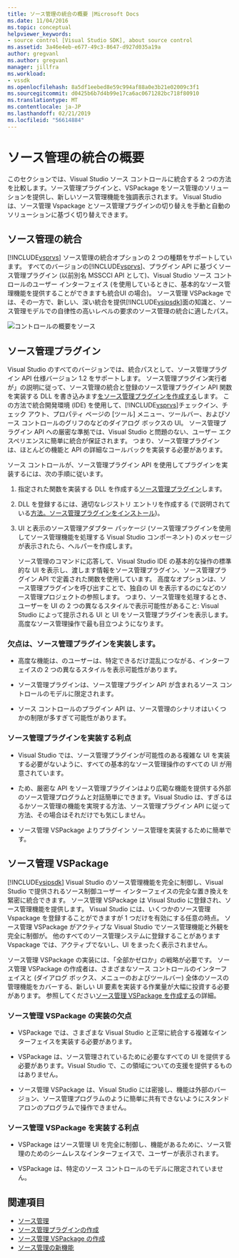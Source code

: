 ```yaml
---
title: ソース管理の統合の概要 |Microsoft Docs
ms.date: 11/04/2016
ms.topic: conceptual
helpviewer_keywords:
- source control [Visual Studio SDK], about source control
ms.assetid: 3a46e4eb-e677-49c3-8647-d927d035a19a
author: gregvanl
ms.author: gregvanl
manager: jillfra
ms.workload:
- vssdk
ms.openlocfilehash: 8a5df1eebed8e59c994af88a0e3b21e02009c3f1
ms.sourcegitcommit: d0425b6b7d4b99e17ca6ac0671282bc718f80910
ms.translationtype: MT
ms.contentlocale: ja-JP
ms.lasthandoff: 02/21/2019
ms.locfileid: "56614884"
---
```

# <a name="source-control-integration-overview"></a>ソース管理の統合の概要
このセクションでは、Visual Studio ソース コントロールに統合する 2 つの方法を比較します。ソース管理プラグインと、VSPackage をソース管理のソリューションを提供し、新しいソース管理機能を強調表示されます。 Visual Studio は、ソース管理 Vspackage とソース管理プラグインの切り替えを手動と自動のソリューションに基づく切り替えできます。

## <a name="source-control-integration"></a>ソース管理の統合
 [!INCLUDE[vsprvs](../../code-quality/includes/vsprvs_md.md)] ソース管理の統合オプションの 2 つの種類をサポートしています。 すべてのバージョンの[!INCLUDE[vsprvs](../../code-quality/includes/vsprvs_md.md)]、プラグイン API に基づくソース管理プラグイン (以前別名 MSSCCI API として)、Visual Studio ソース コントロールのユーザー インターフェイス (を使用しているときに、基本的なソース管理機能を提供することができますも統合UI の場合)。 ソース管理 VSPackage では、その一方で、新しい、深い統合を提供[!INCLUDE[vsipsdk](../../extensibility/includes/vsipsdk_md.md)]面の知識と、ソース管理モデルでの自律性の高いレベルの要求のソース管理の統合に適したパス。

 ![コントロールの概要をソース](../../extensibility/internals/media/sourcectnrloverview.gif "SourceCtnrlOverview")

## <a name="source-control-plug-in"></a>ソース管理プラグイン
 Visual Studio のすべてのバージョンでは、統合パスとして、ソース管理プラグイン API 仕様バージョン 1.2 をサポートします。 ソース管理プラグイン実行者が」の説明に従って、ソース管理の統合と登録のソース管理プラグイン API 関数を実装する DLL を書き込みます[をソース管理プラグインを作成する](../../extensibility/internals/creating-a-source-control-plug-in.md)します。 この方法で統合開発環境 (IDE) を使用して、[!INCLUDE[vsprvs](../../code-quality/includes/vsprvs_md.md)]チェックイン、チェック アウト、プロパティ ページの [ツール] メニュー、ツールバー、およびソース コントロールのグリフのなどのダイアログ ボックスの UI。 ソース管理プラグイン API への厳密な準拠では、Visual Studio と問題のない、ユーザー エクスペリエンスに簡単に統合が保証されます。 つまり、ソース管理プラグインは、ほとんどの機能と API の詳細なコールバックを実装する必要があります。

 ソース コントロールが、ソース管理プラグイン API を使用してプラグインを実装するには、次の手順に従います。

1. 指定された関数を実装する DLL を作成する[ソース管理プラグイン](../../extensibility/source-control-plug-ins.md)します。

2. DLL を登録するには、適切なレジストリ エントリを作成する (で説明されている[方法。ソース管理プラグインをインストール](../../extensibility/internals/how-to-install-a-source-control-plug-in.md))。

3. UI と表示のソース管理アダプター パッケージ (ソース管理プラグインを使用してソース管理機能を処理する Visual Studio コンポーネント) のメッセージが表示されたら、ヘルパーを作成します。

   ソース管理のコマンドに応答して、Visual Studio IDE の基本的な操作の標準的な UI を表示し、渡します情報をソース管理プラグイン、ソース管理プラグイン API で定義された関数を使用しています。 高度なオプションは、ソース管理プラグインを呼び出すことで、独自の UI を表示するのになどのソース管理プロジェクトの参照します。 つまり、ソース管理を処理するとき、ユーザーを UI の 2 つの異なるスタイルで表示可能性があること: Visual Studio によって提示される UI と UI をソース管理プラグインを表示します。 高度なソース管理操作で最も目立つようになります。

### <a name="drawbacks-to-implementing-a-source-control-plug-in"></a>欠点は、ソース管理プラグインを実装します。

-   高度な機能は、のユーザーは、特定できるだけ混乱につながる、インターフェイスの 2 つの異なるスタイルを表示可能性があります。

-   ソース管理プラグインは、ソース管理プラグイン API が含まれるソース コントロールのモデルに限定されます。

-   ソース コントロールのプラグイン API は、ソース管理のシナリオはいくつかの制限が多すぎて可能性があります。

### <a name="advantages-to-implementing-a-source-control-plug-in"></a>ソース管理プラグインを実装する利点

-   Visual Studio では、ソース管理プラグインが可能性のある複雑な UI を実装する必要がないように、すべての基本的なソース管理操作のすべての UI が用意されています。

-   ため、厳密な API をソース管理プラグインはより広範な機能を提供する外部のソース管理プログラムと対話簡単にできます。Visual Studio は、すぎるはるかソース管理の機能を実現する方法、ソース管理プラグイン API に従って方法、その場合はそれだけでも気にしません。

-   ソース管理 VSPackage よりプラグイン ソース管理を実装するために簡単です。

## <a name="source-control-vspackage"></a>ソース管理 VSPackage
 [!INCLUDE[vsipsdk](../../extensibility/includes/vsipsdk_md.md)] Visual Studio のソース管理機能を完全に制御し、Visual Studio で提供されるソース制御ユーザー インターフェイスの完全な置き換えを緊密に統合できます。 ソース管理 VSPackage は Visual Studio に登録され、ソース管理機能を提供します。 Visual Studio には、いくつかのソース管理 Vspackage を登録することができますが 1 つだけを有効にする任意の時点。 ソース管理 VSPackage がアクティブな Visual Studio でソース管理機能と外観を完全に制御が。 他のすべてのソース管理システムに登録することがあります Vspackage では、アクティブでないし、UI をまったく表示されません。

 ソース管理 VSPackage の実装には、「全部かゼロか」の戦略が必要です。 ソース管理 VSPackage の作成者は、さまざまなソース コントロールのインターフェイスと (ダイアログ ボックス、メニューのおよびツールバー) 全体のソースの管理機能をカバーする、新しい UI 要素を実装する作業量が大幅に投資する必要があります。 参照してください[ソース管理 VSPackage を作成する](../../extensibility/internals/creating-a-source-control-vspackage.md)の詳細。

### <a name="drawbacks-to-implementing-a-source-control-vspackage"></a>ソース管理 VSPackage の実装の欠点

-   VSPackage では、さまざまな Visual Studio と正常に統合する複雑なインターフェイスを実装する必要があります。

-   VSPackage は、ソース管理されているために必要なすべての UI を提供する必要があります。Visual Studio で、この領域についての支援を提供するものはありません。

-   ソース管理 VSPackage は、Visual Studio には密接し、機能は外部のバージョン、ソース管理プログラムのように簡単に共有できないようにスタンドアロンのプログラムで操作できません。

### <a name="advantages-to-implementing-a-source-control-vspackage"></a>ソース管理 VSPackage を実装する利点

-   VSPackage はソース管理 UI を完全に制御し、機能があるために、ソース管理のためのシームレスなインターフェイスで、ユーザーが表示されます。

-   VSPackage は、特定のソース コントロールのモデルに限定されていません。

## <a name="see-also"></a>関連項目
- [ソース管理](../../extensibility/internals/source-control.md)
- [ソース管理プラグインの作成](../../extensibility/internals/creating-a-source-control-plug-in.md)
- [ソース管理 VSPackage の作成](../../extensibility/internals/creating-a-source-control-vspackage.md)
- [ソース管理の新機能](../../extensibility/internals/what-s-new-in-source-control.md)